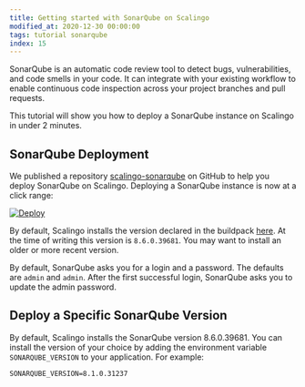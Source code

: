 ```yaml
---
title: Getting started with SonarQube on Scalingo
modified_at: 2020-12-30 00:00:00
tags: tutorial sonarqube
index: 15
---
```


SonarQube is an automatic code review tool to detect bugs, vulnerabilities, and code smells in your code. It can integrate with your existing workflow to enable continuous code inspection across your project branches and pull requests.

This tutorial will show you how to deploy a SonarQube instance on Scalingo in under 2 minutes.

## SonarQube Deployment

We published a repository [scalingo-sonarqube](https://github.com/Scalingo/scalingo-sonarqube) on GitHub to help you deploy SonarQube on Scalingo. Deploying a SonarQube instance is now at a click range:

[![Deploy](https://cdn.scalingo.com/deploy/button.svg)](https://my.scalingo.com/deploy?source=https://github.com/Scalingo/scalingo-sonarqube)

By default, Scalingo installs the version declared in the buildpack [here](https://github.com/Scalingo/sonarqube-buildpack/blob/master/bin/compile#L16). At the time of writing this version is `8.6.0.39681`. You may want to install an older or more recent version.

By default, SonarQube asks you for a login and a password. The defaults are `admin` and `admin`. After the first successful login, SonarQube asks you to update the admin password.

## Deploy a Specific SonarQube Version

By default, Scalingo installs the SonarQube version 8.6.0.39681. You can install the version of your choice by adding the environment variable `SONARQUBE_VERSION` to your application. For example:

```
SONARQUBE_VERSION=8.1.0.31237
```
